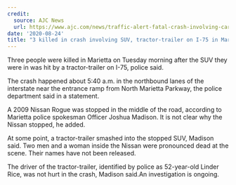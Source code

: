 ```yaml
---
credit:
  source: AJC News
  url: https://www.ajc.com/news/traffic-alert-fatal-crash-involving-car-tractor-trailer-closes-part-of-i-75-in-marietta/AXZXKU7F6JA4JFSRRZWIPSN4J4/
date: '2020-08-24'
title: "3 killed in crash involving SUV, tractor-trailer on I-75 in Marietta"
---
```

Three people were killed in Marietta on Tuesday morning after the SUV they were in was hit by a tractor-trailer on I-75, police said.

The crash happened about 5:40 a.m. in the northbound lanes of the interstate near the entrance ramp from North Marietta Parkway, the police department said in a statement.

A 2009 Nissan Rogue was stopped in the middle of the road, according to Marietta police spokesman Officer Joshua Madison. It is not clear why the Nissan stopped, he added.

At some point, a tractor-trailer smashed into the stopped SUV, Madison said. Two men and a woman inside the Nissan were pronounced dead at the scene. Their names have not been released.

The driver of the tractor-trailer, identified by police as 52-year-old Linder Rice, was not hurt in the crash, Madison said.An investigation is ongoing.
